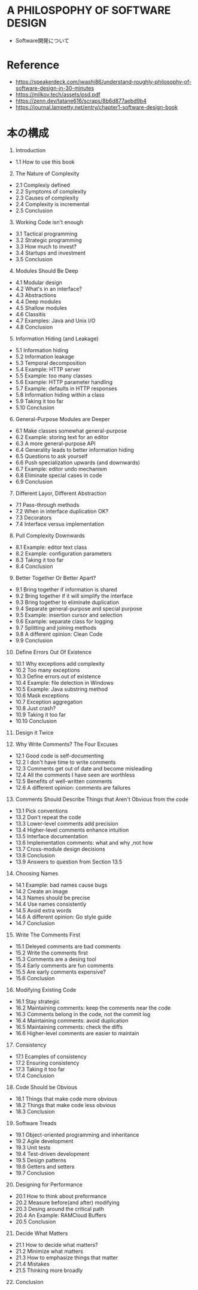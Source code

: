 # A PHILOSPOPHY OF SOFTWARE DESIGN 
- Software開発について

# Reference
- https://speakerdeck.com/iwashi86/understand-roughly-philosophy-of-software-design-in-30-minutes
- https://milkov.tech/assets/psd.pdf
- https://zenn.dev/tatane616/scraps/8b6d877aebd9b4
- https://journal.lampetty.net/entry/chapter1-software-design-book


# 本の構成
1. Introduction
 - 1.1 How to use this book

2. The Nature of Complexity
 - 2.1 Complexiy defined
 - 2.2 Symptoms of complexity
 - 2.3 Causes of complexity
 - 2.4 Complexity is incremental
 - 2.5 Conclusion

3. Working Code isn't enough
 - 3.1 Tactical programming
 - 3.2 Strategic programming
 - 3.3 How much to invest?
 - 3.4 Startups and investment
 - 3.5 Conclusion

4. Modules Should Be Deep
 - 4.1 Modular design
 - 4.2 What's in an interface?
 - 4.3 Abstractions
 - 4.4 Deep modules
 - 4.5 Shallow modules
 - 4.6 Classitis
 - 4.7 Examples: Java and Unix I/O
 - 4.8 Conclusion

5. Information Hiding (and Leakage)
 - 5.1 Information hiding
 - 5.2 Information leakage
 - 5.3 Temporal decomposition
 - 5.4 Example: HTTP server
 - 5.5 Example: too many classes
 - 5.6 Example: HTTP parameter handling
 - 5.7 Example: defaults in HTTP responses
 - 5.8 Information hiding within a class
 - 5.9 Taking it too far
 - 5.10 Conclusion

6. General-Purpose Modules are Deeper
 - 6.1 Make classes somewhat general-purpose
 - 6.2 Example: storing text for an editor
 - 6.3 A more general-purpose API
 - 6.4 Generality leads to better information hiding
 - 6.5 Questions to ask yourself
 - 6.6 Push specialization upwards (and downwards)
 - 6.7 Example: editor undo mechanism
 - 6.8 Eliminate special cases in code
 - 6.9 Conclusion

7. Different Layor, Different Abstraction
 - 7.1 Pass-through methods
 - 7.2 When in interface duplication OK?
 - 7.3 Decorators
 - 7.4 Interface versus implementation

8. Pull Complexity Downwards
 - 8.1 Example: editor text class
 - 8.2 Example: configuration parameters
 - 8.3 Taking it too far
 - 8.4 Conclusion

9. Better Together Or Better Apart?
 - 9.1 Bring together if information is shared
 - 9.2 Bring together if it will simplify the interface
 - 9.3 Bring together to eliminate duplication
 - 9.4 Separate general-purpose and special purpose
 - 9.5 Example: insertion cursor and selection
 - 9.6 Example: separate class for logging
 - 9.7 Splitting and joining methods
 - 9.8 A different opinion: Clean Code
 - 9.9 Conclusion

10. Define Errors Out Of Existence
 - 10.1 Why exceptions add complexity
 - 10.2 Too many exceptions
 - 10.3 Define errors out of existence
 - 10.4 Example: file delection in Windows
 - 10.5 Example: Java substring method
 - 10.6 Mask exceptions
 - 10.7 Exception aggregation
 - 10.8 Just crash?
 - 10.9 Taking it too far
 - 10.10 Conclusion

11. Design it Twice
 

12. Why Write Comments? The Four Excuses
 - 12.1 Good code is self-documenting
 - 12.2 I don't have time to write comments
 - 12.3 Comments get out of date and become misleading
 - 12.4 All the comments I have seen are worthless
 - 12.5 Benefits of well-written comments
 - 12.6 A different opinion: comments are failures

13. Comments Should Describe Things that Aren't Obvious from the code
 - 13.1 Pick conventions
 - 13.2 Don't repeat the code
 - 13.3 Lower-level comments add precision
 - 13.4 Higher-level comments enhance intuition
 - 13.5 Interface documentation
 - 13.6 Implementation comments: what and why ,not how
 - 13.7 Cross-module design decisions
 - 13.8 Conclusion
 - 13.9 Answers to question from Section 13.5

14. Choosing Names
 - 14.1 Example: bad names cause bugs
 - 14.2 Create an image
 - 14.3 Names should be precise
 - 14.4 Use names consistently
 - 14.5 Avoid extra words
 - 14.6 A different opinion: Go style guide
 - 14.7 Conclusion

15. Write The Comments First
 - 15.1 Deleyed comments are bad comments
 - 15.2 Write the comments first
 - 15.3 Comments are a desing tool
 - 15.4 Early comments are fun comments
 - 15.5 Are early comments expensive?
 - 15.6 Conclusion

16. Modifying Existing Code
 - 16.1 Stay strategic
 - 16.2 Maintaining comments: keep the comments near the code
 - 16.3 Comments belong in the code, not the commit log
 - 16.4 Maintaining comments: avoid duplication
 - 16.5 Maintaining comments: check the diffs
 - 16.6 Higher-level comments are easier to maintain

17. Consistency
 - 17.1 Ecamples of consistency
 - 17.2 Ensuring consistency
 - 17.3 Taking it too far
 - 17.4 Conclusion

18. Code Should be Obvious
 - 18.1 Things that make code more obvious
 - 18.2 Things that make code less obvious
 - 18.3 Conclusion

19. Software Treads
 - 19.1 Object-oriented programming and inheritance 
 - 19.2 Agile development
 - 19.3 Unit tests
 - 19.4 Test-driven development
 - 19.5 Design patterns
 - 19.6 Getters and setters
 - 19.7 Conclusion

20. Designing for Performance
 - 20.1 How to think about preformance
 - 20.2 Measure before(and after) modifying
 - 20.3 Desing around the critical path
 - 20.4 An Example: RAMCloud Buffers
 - 20.5 Conclusion

21. Decide What Matters
 - 21.1 How to decide what matters?
 - 21.2 Minimize what matters
 - 21.3 How to emphasize things that matter
 - 21.4 Mistakes
 - 21.5 Thinking more broadly

22. Conclusion